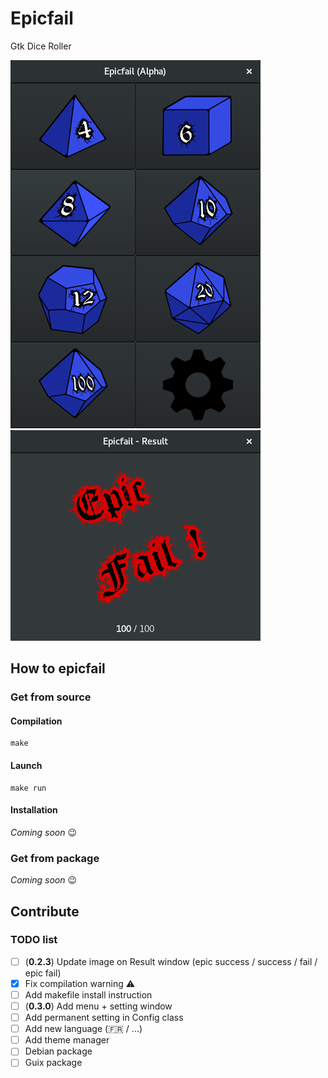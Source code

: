 # Epicfail
Gtk Dice Roller

![Epicfail main window](/Doc/Screen/Alpha_0.2.1.png)
![Epicfail result window](/Doc/Screen/Alpha_0.2.1_Result.png)

## How to epicfail
### Get from source
#### Compilation
```shell
make
```

#### Launch
```shell
make run
```

#### Installation
_Coming soon_ :wink:

### Get from package
_Coming soon_ :wink:

## Contribute
### TODO list
 - [ ] (**0.2.3**) Update image on Result window (epic success / success / fail / epic fail)
 - [x] Fix compilation warning :warning:
 - [ ] Add makefile install instruction
 - [ ] (**0.3.0**) Add menu + setting window
 - [ ] Add permanent setting in Config class
 - [ ] Add new language (:fr: / ...)
 - [ ] Add theme manager
 - [ ] Debian package 
 - [ ] Guix package
